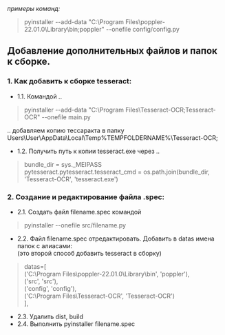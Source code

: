 <i>примеры команд:</i>
> pyinstaller --add-data "C:\Program Files\poppler-22.01.0\Library\bin;poppler" --onefile config/config.py


## Добавление дополнительных файлов и папок к сборке.

### 1. Как добавить к сборке tesseract:

- 1.1. Командой ..
> pyinstaller --add-data "C:\Program Files\Tesseract-OCR;Tesseract-OCR" --onefile main.py
> 
.. добавляем копию тессаракта в папку \
Users\User\AppData\Local\Temp\%TEMPFOLDERNAME%\Tesseract-OCR;
- 1.2. Получить путь к копии tesseract.exe через ..
> bundle_dir = sys._MEIPASS\
> pytesseract.pytesseract.tesseract_cmd = os.path.join(bundle_dir, 'Tesseract-OCR', 'tesseract.exe')


### 2. Создание и редактирование файла .spec:

- 2.1. Создать файл filename.spec командой
> pyinstaller --onefile src/filename.py
> 
- 2.2. Файл filename.spec отредактировать. Добавить в datas имена папок с алиасами:\
  (это второй способ добавить tesseract в сборку)
>datas=[\
('C:\\Program Files\\poppler-22.01.0\\Library\\bin', 'poppler'), \
('src', 'src'), \
('config', 'config'),\
('C:\Program Files\Tesseract-OCR', 'Tesseract-OCR')\
],
- 2.3. Удалить dist, build
- 2.4. Выполнить pyinstaller filename.spec
